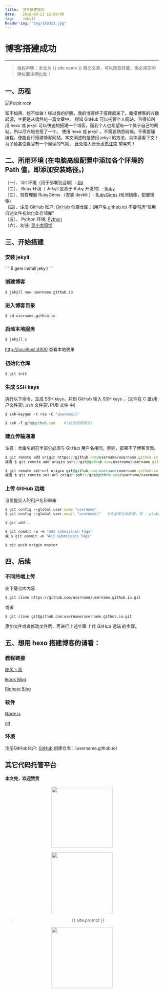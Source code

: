 ```yaml
---             
title:  博客搭建成功
date:   2018-03-21 12:00:00
tag:    Jekyll
header-img: "img/180321.jpg"
---
```

# 博客搭建成功

***
> 版权声明：本文为 {{ site.name }} 原创文章，可以随意转载，但必须在明确位置注明出处！

## 一、历程  
<p><img border="0" src="/images/180321.jpg" alt="Pulpit rock" ></p>

知不如用，想不如做！经过我的折腾，我的博客终于搭建起来了。而搭博客的兴趣起源，主要是从偶然的一篇文章中，
得知 GitHub 可以托管个人网站，且得知利用 hexo 或 jekyll 可以快速的搭建一个博客，而我个人也希望有一个属于自己的网站。所以尽兴地去搭了一个。
使用 hexo 或 jekyll ，不需要熟悉前端，不需要懂编程，便能自行搭建博客网站。本文阐述的是使用 jekyll 的方法。具体请看下文！为了给各位看官有一个阅读的气氛，
此处插入音乐<a href="https://music.163.com/song?id=26897042&userid=1403262749">水墨江南</a> 望喜欢！

## 二、所用环境 (在电脑高级配置中添加各个环境的 Path 值，即添加安装路径。)      

（一）、 Git 环境（用于部署到远端）: <a href="https://git-scm.com/downloads">Git</a>  
（二）、 Ruby 环境（ Jekyll 是基于 Ruby 开发的）: <a href="https://rubyinstaller.org/downloads/">Ruby</a>  
（三）、包管理器 RubyGems （安装 devkit ）: <a href="https://rubyinstaller.org/downloads/">RubyGems</a> (检测镜像，配置镜像)         
（四）、注册 GitHub 账户: <a href="https://github.com/">GitHub</a> 创建仓库：(用户名.github.io) 不要勾选“使用自述文件初始化此存储库”             
（五）、 Python 环境: <a href="https://www.python.org/downloads/">Python</a>   
（六）、友链: <a href="http://wuxiaolong.me/2014/10/26/build-blog/">吴小龙同学</a>  

## 三、开始搭建     
### 安装 jekyll  
<head><link rel="stylesheet" href="../css/rouge.css"></head>
```
$ gem install jekyll
```

### 创建博客  

```
$ jekyll new username.github.io
```

### 进入博客目录  

```
$ cd username.github.io  
```

### 启动本地服务 
``` ruby
$ jekyll s 
```
     
<http://localhost:4000> 查看本地效果     

### 初始化仓库  
``` ruby
$ git init
```
### 生成 SSH keys 
执行以下命令，生成 SSH keys，并到 GitHub 输入 SSH keys  ，(文件在  C 盘\用户文件夹\ .ssh 文件夹\ PUB 文件 中)  
``` ruby
$ ssh-keygen -t rsa -C "useremail"
```

```ruby
$ ssh -T git@github.com    #(检测连接情况)
```

### 建立传输通道  
注意：仓库名的前半部分必须与 GitHub 用户名相同。否则，部署不了博客页面。
```ruby
$ git remote add origin https://github.com/username/username.github.io.git   (无远程远点情况) 
或者 $ git remote add origin ssh://git@github.com/username/username.github.io.git 
```

```ruby
$ git remote set-url origin git@github.com:username/username.github.io.git   (有远程远点情况)
或者 $ git remote set-url origin ssh://git@github.com/username/username.github.io.git
```

### 上传 GitHub 远端  
设置提交人的用户名和邮箱
```ruby
$ git config --global user.name "username"
$ git config --global user.email "useremail"   #这里是全局配置，把 --global 去掉，则不是全局。
```

```ruby
$ git add .
```

```ruby
$ git commit -a -m "Add submission Tags"
或 $ git commit -m "Add submission Tags"
```

```ruby
$ git push origin master
```

## 四、后续
### 不同终端上传      
先下载仓库内容      
```
$ git clone https://github.com/username/username.github.io.git
```
     
或者    
```
$ git clone git@github.com:username/username.github.io.git
```
   
添加文件或者修改文件后，再进行上述步骤 上传 GitHub 远端  的步骤。      

## 五、想用 hexo 搭建博客的请看：     
### 教程链接   
   
<p><a href="http://windliang.cc/page/2/">随风丶亮
</a></p>     
<p><a href="https://ikookblog.com">ikook Blog
</a></p>
<p><a href="https://righere.github.io/2016/10/10/install-hexo/">Righere Blog</a></p>

### 软件    
<p><a href="https://nodejs.org/dist/v5.12.0/">Node.js</a></p>   
<p><a href="https://git-scm.com/downloads">git</a></p> 

### 环境    
注册GitHub账户: <a href="https://github.com/">GitHub</a> 创建仓库：(username.github.io)

## 其它代码托管平台



#### 本文完，欢迎赞赏      
<div  align="center">      
<p><img src="/images/weixin.png" width="200" height="200"></p>     

<div  align="center">      
<p><img src="/images/zhifubao.jpg" width="200" height="200"></p>     


> {{ site.prompt }}    

<div  align="center">       
<img src="https://rengui520.github.io/images/wechart.jpg" width = "200" height = "200"/>       


